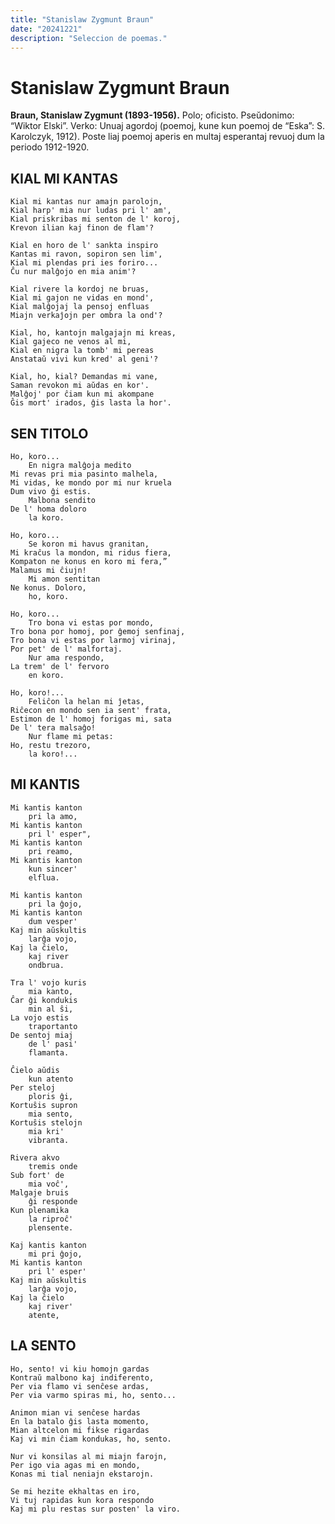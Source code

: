 ```yaml
---
title: "Stanislaw Zygmunt Braun"
date: "20241221"
description: "Seleccion de poemas."
---
```


# Stanislaw Zygmunt Braun
**Braun, Stanislaw Zygmunt (1893-1956).** Polo; oficisto. Pseŭdonimo: “Wiktor Elski”. Verko: Unuaj agordoj (poemoj, kune kun poemoj de “Eska”: S. Karolczyk, 1912). Poste liaj poemoj aperis en multaj esperantaj revuoj dum la periodo 1912-1920.

## KIAL MI KANTAS

    Kial mi kantas nur amajn parolojn,
    Kial harp' mia nur ludas pri l' am',
    Kial priskribas mi senton de l' koroj,
    Krevon ilian kaj finon de flam'?

    Kial en horo de l' sankta inspiro
    Kantas mi ravon, sopiron sen lim',
    Kial mi plendas pri ies foriro...
    Ĉu nur malĝojo en mia anim'?

    Kial rivere la kordoj ne bruas,
    Kial mi gajon ne vidas en mond',
    Kial malĝojaj la pensoj enfluas
    Miajn verkaĵojn per ombra la ond'?

    Kial, ho, kantojn malgajajn mi kreas,
    Kial gajeco ne venos al mi,
    Kial en nigra la tomb' mi pereas
    Anstataŭ vivi kun kred' al geni'?

    Kial, ho, kial? Demandas mi vane,
    Saman revokon mi aŭdas en kor'.
    Malĝoj' por ĉiam kun mi akompane
    Ĝis mort' irados, ĝis lasta la hor'.

## SEN TITOLO

    Ho, koro...
        En nigra malĝoja medito 
    Mi revas pri mia pasinto malhela,
    Mi vidas, ke mondo por mi nur kruela
    Dum vivo ĝi estis.
        Malbona sendito
    De l' homa doloro
        la koro.

    Ho, koro...
        Se koron mi havus granitan,
    Mi kraĉus la mondon, mi ridus fiera,
    Kompaton ne konus en koro mi fera,”
    Malamus mi ĉiujn!
        Mi amon sentitan
    Ne konus. Doloro,
        ho, koro.

    Ho, koro...
        Tro bona vi estas por mondo,
    Tro bona por homoj, por ĝemoj senfinaj,
    Tro bona vi estas por larmoj virinaj,
    Por pet' de l' malfortaj.
        Nur ama respondo,
    La trem' de l' fervoro
        en koro.

    Ho, koro!...
        Feliĉon la helan mi ĵetas,
    Riĉecon en mondo sen ia sent' frata,
    Estimon de l' homoj forigas mi, sata
    De l' tera malsaĝo!
        Nur flame mi petas:
    Ho, restu trezoro,
        la koro!...

## MI KANTIS

    Mi kantis kanton
        pri la amo,
    Mi kantis kanton
        pri l' esper",
    Mi kantis kanton
        pri reamo,
    Mi kantis kanton
        kun sincer'
        elflua.

    Mi kantis kanton
        pri la ĝojo,
    Mi kantis kanton
        dum vesper'
    Kaj min aŭskultis
        larĝa vojo,
    Kaj la ĉielo,
        kaj river
        ondbrua.

    Tra l' vojo kuris
        mia kanto,
    Ĉar ĝi kondukis
        min al ŝi,
    La vojo estis
        traportanto
    De sentoj miaj
        de l' pasi'
        flamanta.

    Ĉielo aŭdis
        kun atento
    Per steloj
        ploris ĝi,
    Kortuŝis supron
        mia sento,
    Kortuŝis stelojn
        mia kri'
        vibranta.

    Rivera akvo
        tremis onde
    Sub fort' de
        mia voĉ',
    Malgaje bruis
        ĝi responde
    Kun plenamika
        la riproĉ'
        plensente.

    Kaj kantis kanton
        mi pri ĝojo,
    Mi kantis kanton
        pri l' esper'
    Kaj min aŭskultis
        larĝa vojo,
    Kaj la ĉielo
        kaj river'
        atente,

## LA SENTO

    Ho, sento! vi kiu homojn gardas
    Kontraŭ malbono kaj indiferento,
    Per via flamo vi senĉese ardas,
    Per via varmo spiras mi, ho, sento...

    Animon mian vi senĉese hardas
    En la batalo ĝis lasta momento,
    Mian altcelon mi fikse rigardas
    Kaj vi min ĉiam kondukas, ho, sento.

    Nur vi konsilas al mi miajn farojn,
    Per igo via agas mi en mondo,
    Konas mi tial neniajn ekstarojn.

    Se mi hezite ekhaltas en iro,
    Vi tuj rapidas kun kora respondo
    Kaj mi plu restas sur posten' la viro.
